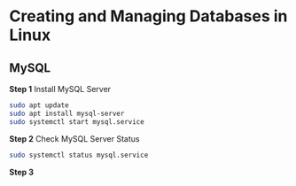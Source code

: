 # Creating and Managing Databases in Linux

## MySQL

**Step 1** Install MySQL Server

``` bash
sudo apt update
sudo apt install mysql-server
sudo systemctl start mysql.service
```

**Step 2** Check MySQL Server Status

``` bash
sudo systemctl status mysql.service
```

**Step 3** 


